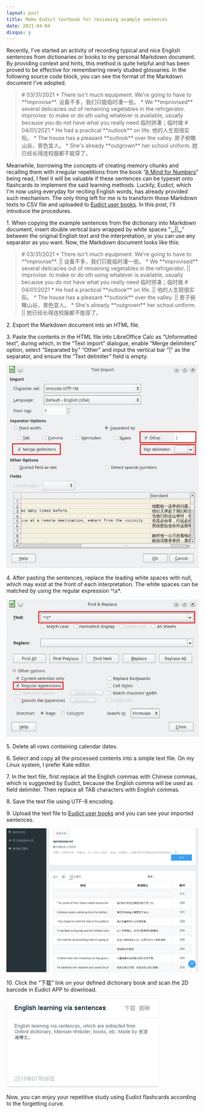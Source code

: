 ```yaml
---
layout: post
title: Make Eudict textbook for reviewing example sentences
date: 2021-04-04
disqus: y
---
```


Recently, I've started an activity of recording typical and nice English sentences from dictionaries or books to my personal Markdown document. By providing context and hints, this method is quite helpful and has been proved to be effective for remembering newly studied glossaries. In the following source code block, you can see the format of the Markdown document I've adopted.

> \# 03/31/2021 \* There isn't much equipment. We're going to have to \*\*improvise\*\*. 设备不多，我们只能临时凑一些。 \* We \*\*improvised\*\* several delicacies out of remaining vegetables in the refrigerator. improvise: to make or do sth using whatever is available, usually because you do not have what you really need 临时拼凑；临时做 # 04/01/2021 \* He had a practical \*\*outlook\*\* on life. 他的人生观很实际。 \* The house has a pleasant \*\*outlook\*\* over the valley. 房子俯瞰山谷，景色宜人。 \* She's already \*\*outgrown\*\* her school uniform. 她已经长得连校服都不能穿了。

Meanwhile, borrowing the concepts of creating memory chunks and recalling them with irregular repetitions from the book “[A Mind for Numbers](https://book.douban.com/subject/25913349/)” being read, I feel it will be valuable if these sentences can be typeset onto flashcards to implement the said learning methods. Luckily, Eudict, which I'm now using everyday for reciting English words, has already provided such mechanism. The only thing left for me is to transform those Markdown texts to CSV file and uploaded to [Eudict user books](http://my.eudic.net/recite/userbooks). In this post, I'll introduce the procedures.

1\. When copying the example sentences from the dictionary into Markdown document, insert double vertical bars wrapped by white spaces “␣||␣” between the original English text and the interpretation, or you can use any separator as you want. Now, the Markdown document looks like this:

> \# 03/31/2021 \* There isn't much equipment. We're going to have to \*\*improvise\*\*. || 设备不多，我们只能临时凑一些。 \* We \*\*improvised\*\* several delicacies out of remaining vegetables in the refrigerator. || improvise: to make or do sth using whatever is available, usually because you do not have what you really need 临时拼凑；临时做 # 04/01/2021 \* He had a practical \*\*outlook\*\* on life. || 他的人生观很实际。 \* The house has a pleasant \*\*outlook\*\* over the valley. || 房子俯瞰山谷，景色宜人。 \* She's already \*\*outgrown\*\* her school uniform. || 她已经长得连校服都不能穿了。

2\. Export the Markdown document into an HTML file.

3\. Paste the contents in the HTML file into LibreOffice Calc as “Unformatted text”, during which, in the “Text import” dialogue, enable “Merge delimiters” option, select “Separated by” “Other” and input the vertical bar “|” as the separator, and ensure the “Text delimiter” field is empty.

![](/figures/p80949417.jpg)

4\. After pasting the sentences, replace the leading white spaces with null, which may exist at the front of each interpretation. The white spaces can be matched by using the regular expression ^\\s\*.

![](/figures/p80949418.jpg)

5\. Delete all rows containing calendar dates.

6\. Select and copy all the processed contents into a simple text file. On my Linux system, I prefer Kate editor.

7\. In the text file, first replace all the English commas with Chinese commas, which is suggested by Eudict, because the English comma will be used as field delimiter. Then replace all TAB characters with English commas.

8\. Save the text file using UTF-8 encoding.

9\. Upload the text file to [Eudict user books](http://my.eudic.net/recite/userbooks) and you can see your imported sentences.

![](/figures/p80949419.jpg)

10\. Click the “下载” link on your defined dictionary book and scan the 2D barcode in Eudict APP to download.

![](/figures/p80949423.jpg)

Now, you can enjoy your repetitive study using Eudict flashcards according to the forgetting curve.
